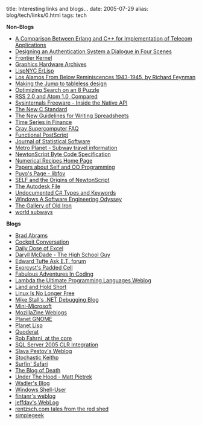 title: Interesting links and blogs...
date: 2005-07-29
alias: blog/tech/links/0.html
tags: tech

<b>Non-Blogs</b>

<ul>
<li><a href="http://citeseer.ist.psu.edu/aronsson95comparison.html">A Comparison Between Erlang and C++ for Implementation of Telecom Applications</a>
<li><a href="http://web.mit.edu/kerberos/www/dialogue.html">Designing an Authentication System a Dialogue in Four Scenes</a>
<li><a href="http://frontierkernel.sourceforge.net/">Frontier Kernel</a>
<li><a href="http://www.graphicshardware.org/previous/">Graphics Hardware Archives</a>
<li><a href="http://www.alphageeksinc.com/cgi-bin/lispnyc.cgi?ErLisp">LispNYC ErLisp</a>
<li><a href="http://clsdemo.caltech.edu/14/02/FeynmanLosAlamos.htm">Los Alamos From Below Reminiscences 1943-1945, by Richard Feynman</a>
<li><a href="http://www.andybudd.com/@media2005/">Making the Jump to tableless design</a>
<li><a href="http://kantz.com/jason/writing/8-puzzle.htm">Optimizing Search on an 8 Puzzle</a>
<li><a href="http://www.tbray.org/atom/RSS-and-Atom">RSS 2.0 and Atom 1.0, Compared</a>
<li><a href="http://www.sysinternals.com/Information/NativeApi.html">Sysinternals Freeware - Inside the Native API</a>
<li><a href="http://www.knosof.co.uk/cbook/cbook.html">The New C Standard</a>
<li><a href="http://www.mang.canterbury.ac.nz/people/jfraffen/spreadsheets/index.html">The New Guidelines for Writing Spreadsheets</a>
<li><a href="http://www.cs.nyu.edu/shasha/papers/jagtalk.html">Time Series in Finance</a>
<li><a href="http://www.faqs.org/faqs/computer/system/cray/faq/">Cray Supercomputer FAQ</a>
<li><a href="ftp://ftp.scsh.net/pub/scsh/contrib/fps/doc/fps.html">Functional PostScript</a>
<li><a href="http://www.jstatsoft.org/">Journal of Statistical Software</a>
<li><a href="http://www.metropla.net/links/">Metro Planet - Subway travel information</a>
<li><a href="http://www.0x1.org/d/stuff/newton/vm/">NewtonScript Byte Code Specification</a>
<li><a href="http://www.numerical-recipes.com/">Numerical Recipes Home Page</a>
<li><a href="http://www.natbat.co.uk/self/papers.php">Papers about Self and OO Programming</a>
<li><a href="http://members.optushome.com.au/puyo/libfov.html">Puyo's Page - libfov</a>
<li><a href="http://wsmith.best.vwh.net/Self-intro.html">SELF and the Origins of NewtonScript</a>
<li><a href="http://www.fourmilab.ch/autofile/www/autofile.html">The Autodesk File</a>
<li><a href="http://www.eggheadcafe.com/articles/20030114.asp">Undocumented C# Types and Keywords</a>
<li><a href="http://www.seanm.ca/nt-software-eng.html">Windows A Software Engineering Odyssey</a>
<li><a href="http://www.thegalleryofoldiron.com/2044.HTM">The Gallery of Old Iron</a>
<li><a href="http://www.fakeisthenewreal.org/subway/index.html">world subways</a>
</ul>

<b>Blogs</b>

<ul>
<li><a href="http://blogs.msdn.com/brada/">Brad Abrams</a>
<li><a href="http://airplanepilot.blogspot.com/">Cockpit Conversation</a>
<li><a href="http://www.dicks-blog.com/">Daily Dose of Excel</a>
<li><a href="http://blogs.msdn.com/daryllmc/default.aspx">Daryll McDade - The High School Guy</a>
<li><a href="http://www.edwardtufte.com/bboard/q-and-a?topic_id=1">Edward Tufte Ask E.T. forum</a>
<li><a href="http://www.exploits.com/blog/">Exorcyst's Padded Cell</a>
<li><a href="http://weblogs.asp.net/ericlippert">Fabulous Adventures In Coding</a>
<li><a href="http://lambda-the-ultimate.org/">Lambda the Ultimate  Programming Languages Weblog</a>
<li><a href="http://www.megginson.com/blogs/lahso/">Land and Hold Short</a>
<li><a href="http://blogs.msdn.com/devenkamp/archive/2005/01/07/LinuxAintFree.aspx">Linux Is No Longer Free</a>
<li><a href="http://weblogs.asp.net/jmstall/">Mike Stall's .NET Debugging Blog</a>
<li><a href="http://minimsft.blogspot.com/">Mini-Microsoft</a>
<li><a href="http://weblogs.mozillazine.org/">MozillaZine Weblogs</a>
<li><a href="http://planet.gnome.org/">Planet GNOME</a>
<li><a href="http://planet.lisp.org/">Planet Lisp</a>
<li><a href="http://www.megginson.com/blogs/quoderat/">Quoderat</a>
<li><a href="http://rob.crabapples.net/">Rob Fahrni, at the core</a>
<li><a href="http://blogs.msdn.com/sqlclr/default.aspx">SQL Server 2005 CLR Integration</a>
<li><a href="http://www.jroller.com/page/slava/">Slava Pestov's Weblog</a>
<li><a href="http://keithp.com/blog">Stochastic Keithp</a>
<li><a href="http://weblogs.mozillazine.org/hyatt/">Surfin' Safari</a>
<li><a href="http://www.blogofdeath.com/">The Blog of Death</a>
<li><a href="http://blogs.msdn.com/matt_pietrek/">Under The Hood - Matt Pietrek</a>
<li><a href="http://wadler.blogspot.com/">Wadler's Blog</a>
<li><a href="http://msmvps.com/shelluser/">Windows Shell-User</a>
<li><a href="http://blogs.sun.com/fintanr">fintanr's weblog</a>
<li><a href="http://weblogs.asp.net/jeffdav/">jeffdav's WebLog</a>
<li><a href="http://rentzsch.com/">rentzsch.com tales from the red shed</a>
<li><a href="http://www.simplegeek.com/">simplegeek</a>
</ul>
